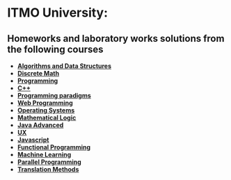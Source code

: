 # ITMO University:

## Homeworks and laboratory works solutions from the following courses

- **[Algorithms and Data Structures](https://github.com/DMozhevitin/ITMO/tree/main/algorithms-and-data-structures)**
- **[Discrete Math](https://github.com/DMozhevitin/ITMO/tree/main/discrete-math)**
- **[Programming](https://github.com/DMozhevitin/ITMO/tree/main/java-intro)**
- **[C++](https://github.com/DMozhevitin/ITMO/tree/main/cpp-course)**
- **[Programming paradigms](https://github.com/DMozhevitin/ITMO/tree/main/programming-paradigms)**
- **[Web Programming](https://github.com/DMozhevitin/ITMO/tree/main/web-programming)**
- **[Operating Systems](https://github.com/DMozhevitin/ITMO/tree/main/operating-systems)**
- **[Mathematical Logic](https://github.com/DMozhevitin/ITMO/tree/main/math-logic)**
- **[Java Advanced](https://github.com/DMozhevitin/ITMO/tree/main/java-advanced)**
- **[UX](https://github.com/DMozhevitin/ITMO/tree/main/ux-course)**
- **[Javascript](https://github.com/DMozhevitin/ITMO/tree/main/js-course)**
- **[Functional Programming](https://github.com/DMozhevitin/ITMO/tree/main/functional-programming)**
- **[Machine Learning](https://github.com/DMozhevitin/ITMO/tree/main/machine-learning)**
- **[Parallel Programming](https://github.com/DMozhevitin/ITMO/tree/main/parallel-programming)**
- **[Translation Methods](https://github.com/DMozhevitin/ITMO/tree/main/translation-methods)**
